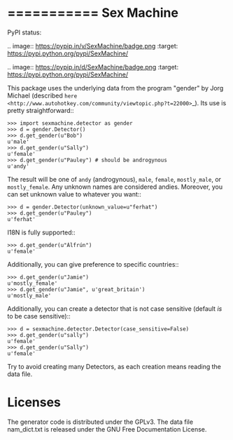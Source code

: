 =========== 
Sex Machine
===========

PyPI status:

.. image:: https://pypip.in/v/SexMachine/badge.png
    :target: https://pypi.python.org/pypi/SexMachine/

.. image:: https://pypip.in/d/SexMachine/badge.png
    :target: https://pypi.python.org/pypi/SexMachine/

This package uses the underlying data from the program "gender" by Jorg Michael (described `here <http://www.autohotkey.com/community/viewtopic.php?t=22000>`_).  Its use is pretty straightforward::

    >>> import sexmachine.detector as gender
    >>> d = gender.Detector()
    >>> d.get_gender(u"Bob")
    u'male'
    >>> d.get_gender(u"Sally")
    u'female'
    >>> d.get_gender(u"Pauley") # should be androgynous
    u'andy'

The result will be one of ``andy`` (androgynous), ``male``, ``female``, ``mostly_male``, or ``mostly_female``.  Any unknown names are considered andies. Moreover, you can set unknown value to whatever you want::
    
    >>> d = gender.Detector(unknown_value=u"ferhat")
    >>> d.get_gender(u"Pauley")
    u'ferhat'

I18N is fully supported::

    >>> d.get_gender(u"Álfrún")
    u'female'

Additionally, you can give preference to specific countries::

    >>> d.get_gender(u"Jamie")
    u'mostly_female'
    >>> d.get_gender(u"Jamie", u'great_britain')
    u'mostly_male'

Additionally, you can create a detector that is not case sensitive (default *is* to be case sensitive)::

    >>> d = sexmachine.detector.Detector(case_sensitive=False)
    >>> d.get_gender(u"sally")
    u'female'
    >>> d.get_gender(u"Sally")
    u'female'

Try to avoid creating many Detectors, as each creation means reading the data file.

Licenses
========

The generator code is distributed under the GPLv3.  The data file nam_dict.txt is released under the GNU Free Documentation License.